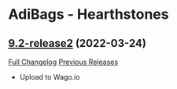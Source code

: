 # AdiBags - Hearthstones

## [9.2-release2](https://github.com/Myrroddin/adibags-hearthstones/tree/9.2-release2) (2022-03-24)
[Full Changelog](https://github.com/Myrroddin/adibags-hearthstones/compare/9.2-release1...9.2-release2) [Previous Releases](https://github.com/Myrroddin/adibags-hearthstones/releases)

- Upload to Wago.io  
